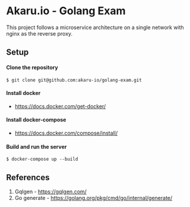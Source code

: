 # Akaru.io - Golang Exam

This project follows a microservice architecture on a single network with nginx as the reverse proxy.

## Setup

#### Clone the repository

```
$ git clone git@github.com:akaru-io/golang-exam.git
```

#### Install docker

- <https://docs.docker.com/get-docker/>

#### Install docker-compose

- <https://docs.docker.com/compose/install/>

#### Build and run the server

```
$ docker-compose up --build
```

## References

1. Gqlgen - <https://gqlgen.com/>
2. Go generate - <https://golang.org/pkg/cmd/go/internal/generate/>
